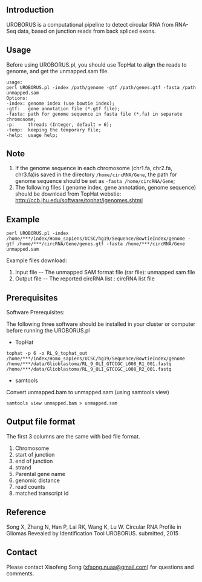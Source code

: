 ## Introduction

UROBORUS is a computational pipeline to detect circular RNA from RNA-Seq data, based on junction reads from back spliced exons.

## Usage

Before using UROBORUS.pl, you should use TopHat to align the reads to genome, and get the unmapped.sam file.

```
usage:
perl UROBORUS.pl -index /path/genome -gtf /path/genes.gtf -fasta /path unmapped.sam
Options:
-index: genome index (use bowtie index);
-gtf:   gene annotation file (*.gtf file);
-fasta: path for genome sequence in fasta file (*.fa) in separate chromosome;
-p:     threads (Integer, default = 6);
-temp:  keeping the temporary file;
-help:  usage help;
```

## Note

1. If the genome sequence in each chromosome (chr1.fa, chr2.fa, chr3.fa)is saved in the directory `/home/circRNA/Gene`, the path for genome sequence should be set as `-fasta /home/circRNA/Gene`;
2. The following files ( genome index, gene annotation, genome sequence) should be download from TopHat webstie: http://ccb.jhu.edu/software/tophat/igenomes.shtml


## Example

```
perl UROBORUS.pl -index /home/***/index/Homo_sapiens/UCSC/hg19/Sequence/BowtieIndex/genome -gtf /home/***/circRNA/Gene/genes.gtf -fasta /home/***/circRNA/Gene unmapped.sam
```
Example files download:
1. Input file -- The unmapped SAM format file (rar file): unmapped sam file
2. Output file -- The reported circRNA list : circRNA list file

## Prerequisites

Software Prerequisites:

The following three software should be installed in your cluster or computer before running the UROBORUS.pl

* TopHat

```
tophat -p 6 -o RL_9_tophat_out /home/***/index/Homo_sapiens/UCSC/hg19/Sequence/BowtieIndex/genome
/home/***/data/Glioblastoma/RL_9_OLI_GTCCGC_L008_R1_001.fastq /home/***/data/Glioblastoma/RL_9_OLI_GTCCGC_L008_R2_001.fastq
```

* samtools

Convert unmapped.bam to unmapped.sam (using samtools view)

```
samtools view unmapped.bam > unmapped.sam
```

## Output file format

The first 3 columns are the same with bed file format.

1. Chromosome
2. start of junction
3. end of junction
4. strand
5. Parental gene name
6. genomic distance
7. read counts
8. matched transcript id

## Reference

Song X, Zhang N, Han P, Lai RK, Wang K, Lu W. Circular RNA Profile in Gliomas Revealed by Identification Tool UROBORUS. submitted, 2015

## Contact

Please contact Xiaofeng Song (xfsong.nuaa@gmail.com) for questions and comments.
